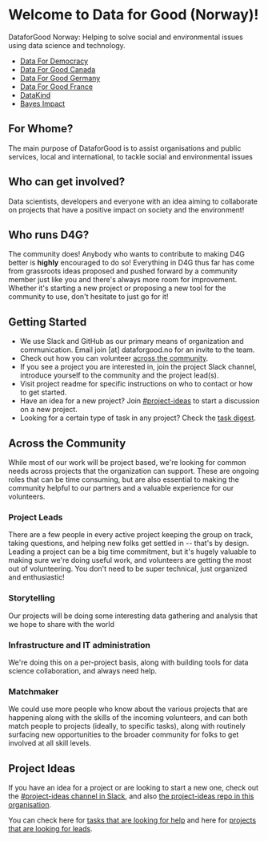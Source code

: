 # Welcome to Data for Good (Norway)!

DataforGood Norway: Helping to solve social and environmental issues using data science and technology.


* [Data For Democracy](http://datafordemocracy.org/)
* [Data For Good Canada](http://dataforgood.ca/)
* [Data For Good Germany](https://datenschule.de/)
* [Data For Good France](http://dataforgood.fr)
* [DataKind](http://www.datakind.org/)
* [Bayes Impact](https://www.bayesimpact.org/)




## For Whome?

The main purpose of DataforGood is to assist organisations and public services, local and international, to tackle social and environmental issues 




## Who can get involved?

Data scientists, developers and everyone with an idea aiming to collaborate on projects that have a positive impact on society and the environment!


## Who runs D4G?

The community does! Anybody who wants to contribute to making D4G better is **highly** encouraged to do so! Everything in D4G thus far has come from grassroots ideas proposed and pushed forward by a community member just like you and there's always more room for improvement. Whether it's starting a new project or proposing a new tool for the community to use, don't hesitate to just go for it!



## Getting Started  

* We use Slack and GitHub as our primary means of organization and communication. Email join [at] dataforgood.no for an invite to the team.  
* Check out how you can volunteer [across the community](#across-the-community).
* If you see a project you are interested in, join the project Slack channel, introduce yourself to the community and the project lead(s).  
* Visit project readme for specific instructions on who to contact or how to get started.
* Have an idea for a new project? Join [#project-ideas](https://github.com/DataForGood-Norway/project-ideas/issues) to start a discussion on a new project.
* Looking for a certain type of task in any project? Check the [task digest](#task-digest).

## Across the Community

While most of our work will be project based, we're looking for common needs across projects that the organization can support. These are ongoing roles that can be time consuming, but are also essential to making the community helpful to our partners and a valuable experience for our volunteers.

### Project Leads
There are a few people in every active project keeping the group on track, taking questions, and helping new folks get settled in -- that's by design. Leading a project can be a big time commitment, but it's hugely valuable to making sure we're doing useful work, and volunteers are getting the most out of volunteering. You don't need to be super technical, just organized and enthusiastic!

### Storytelling
Our projects will be doing some interesting data gathering and analysis that we hope to share with the world

### Infrastructure and IT administration
We're doing this on a per-project basis, along with building tools for data science collaboration, and always need help.

### Matchmaker
We could use more people who know about the various projects that are happening along with the skills of the incoming volunteers, and can both match people to projects (ideally, to specific tasks), along with routinely surfacing new opportunities to the broader community for folks to get involved at all skill levels.



## Project Ideas
If you have an idea for a project or are looking to start a new one, check out the [#project-ideas channel in Slack](https://data4good-no.slack.com/messages/C9GSQP8CX/convo/C8S0LL6GZ-1519726328.000121/), and also [the project-ideas repo in this organisation](https://github.com/DataForGood-Norway/project-ideas/issues).

You can check here for [tasks that are looking for help](https://github.com/DataForGood-Norway/project-ideas/issues?q=is%3Aissue+is%3Aopen+label%3A%22help+wanted%22) and here for [projects that are looking for leads](https://github.com/DataForGood-Norway/project-ideas/issues?q=is%3Aissue+is%3Aopen+label%3A%22lead+wanted%22).

